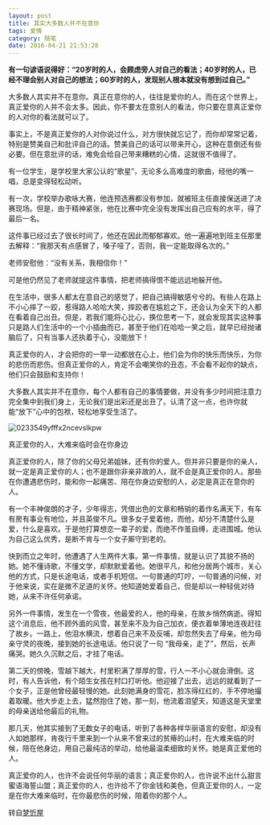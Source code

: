 ```yaml
---
layout: post
title: 其实大多数人并不在意你
tags: 爱情
category: 随笔
date: 2016-04-21 21:53:28
---
```


**有一句谚语说得好：“20岁时的人，会顾虑旁人对自己的看法；40岁时的人，已经不理会别人对自己的想法；60岁时的人，发现别人根本就没有想到过自己。”**

大多数人其实并不在意你。真正在意你的人，往往是爱你的人。而在这个世界上，真正爱你的人并不会太多。因此，你不要太在意别人的看法，你只要在意真正爱你的人对你的看法就可以了。

事实上，不是真正爱你的人对你说过什么，对方很快就忘记了，而你却常常记着，特别是赞美自己和批评自己的话。赞美自己的话可以带来开心，这种在意倒还有些必要。但在意批评的话，难免会给自己带来糟糕的心情，这就很不值得了。

有一位学生，是学校里大家公认的“歌星”，无论多么高难度的歌曲，经他的嘴一唱，总是变得轻松动听。

有一次，学校举办歌咏大赛，他连预选赛都没有参加，就被班主任直接保送进了决赛现场。但是，由于精神紧张，他在比赛中完全没有发挥出自己应有的水平，得了最后一名。

这件事已经过去了很长时间了，他还在因此而郁郁寡欢。他一遍遍地到班主任那里去解释：“我那天有点感冒了，嗓子哑了，否则，我一定能取得名次的。”

老师安慰他：“没有关系，我相信你！”

可是他仍然见了老师就提这件事情，把老师搞得恨不能远远地躲开他。

在生活中，很多人都太在意自己的感觉了，把自己搞得敏感兮兮的。有些人在路上不小心摔了一跤，惹得路人哈哈大笑，摔跤者在尴尬之下，还会认为全天下的人都在看着自己出丑。但是，若我们能将心比心，换位思考一下，就会发现其实这种事只是路人们生活中的一个小插曲而已，甚至于他们在哈哈一笑之后，就早已经抛诸脑后了，只有当事人还执着于心，没能放下！

真正爱你的人，才会把你的一举一动都放在心上，他们会为你的快乐而快乐，为你的悲伤而悲伤。但真正爱你的人，肯定不会嘲笑你的丑态，不会看不起你的缺点，他们只会鼓励和支持你！

大多数人其实并不在意你，每个人都有自己的事情要做，并没有多少时间把注意力完全集中到我们身上，无论我们是出彩还是出丑了。认清了这一点，也许你就能“放下”心中的包袱，轻松地享受生活了。

![0233549yfffx2ncevslkpw](http://7xlkoc.com1.z0.glb.clouddn.com/wp-content/uploads/2016/04/2016042113552177.jpg)

真正爱你的人，大难来临时会在你身边

真正爱你的人，除了你的父母兄弟姐妹，还有你的爱人。但并非只要是你的亲人，就一定是真正爱你的人；也不是跟你非亲非故的人，就不会是真正爱你的人。那些在你遭遇悲伤时，能和你一起痛苦、陪在你身边安慰的人，必定是真正在意你的人。

有一个丰神俊朗的才子，少年得志，凭借出色的文章和畅销的着作名满天下，有车有房有事业有地位，并且英俊不凡。很多女子爱着他，而他，却分不清楚什么是爱，什么是喜欢。于是他打算想恋一辈子的爱，而绝不作茧自缚，走进围城。他认为自己这么优秀，是断不肯与一个女子厮守到老的。

快到而立之年时，他遭遇了人生两件大事。第一件事情，就是认识了其貌不扬的她。她不懂诗歌，不懂文学，却默默爱着他。她很平凡，和他分居两个城市，关心他的方式，只是长途电话，或者手机短信。一句普通的叮咛，一句普通的问候，对于他来说，实在是微不足道的关怀。他知道她爱着自己，但是却以一种轻佻对待她，从来不许任何承诺。

另外一件事情，发生在一个雪夜，他最爱的人，他的母亲，在故乡悄然病逝。得知这个消息后，他不顾外面的风雪，甚至来不及为自己加衣，便衣着单薄地连夜赶往了故乡。一路上，他泪水横流，想着自己来不及反哺，却忽然失去了母亲。他为母亲守灵的夜晚，接到她的长途电话。他只说了一句 “我母亲，走了”，然后，长声痛哭。她久久沉默之后，才挂了电话。

第二天的傍晚，雪越下越大，村里积满了厚厚的雪，行人一不小心就会滑倒。这时，有人告诉他，有个陌生女孩在村口打听他。他迎接了出去，远远的就看到了一个女子，正是他曾经最轻慢的她。此刻她满身的雪花，脸冻得红红的，手不停地撮着取暖。他大步走上去，猛然抱住了她，那一刻，他流着泪望天，知道这是天堂里的母亲送给他最后的礼物。

那几天，他其实接到了无数女子的电话，听到了各种各样华丽语言的安慰，却没有人如她那样，肯夜行千里来到一个从来不曾来过的贫瘠的山村，在大难来临的时候，陪在他身边，用自己最纯洁的举动，给他最温柔细致的关怀。她是真正爱他的人。

真正爱你的人，也许不会说任何华丽的语言；真正爱你的人，也许说不出什么甜言蜜语海誓山盟；真正爱你的人，也许给不了你金钱和美色，但真正爱你的人，一定是在你大难来临时，在你最悲伤的时候，陪着你的那个人。

转自[梦忻屋](http://mxwu.cn)
